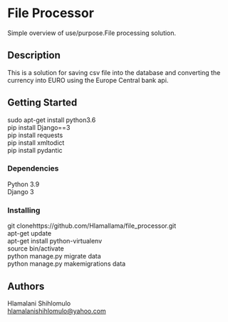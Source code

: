# File Processor

Simple overview of use/purpose.File processing solution.

## Description

This is a solution for saving csv file into the database and converting the currency into EURO using the Europe Central bank api.

## Getting Started

sudo apt-get install python3.6<br />
pip install Django==3<br />
pip install requests<br />
pip install xmltodict<br />
pip install pydantic<br />

### Dependencies

Python 3.9<br />
Django 3<br />

### Installing

git clonehttps://github.com/Hlamallama/file_processor.git<br />
apt-get update <br />
apt-get install python-virtualenv<br />
source bin/activate<br />
python manage.py migrate data<br />
python manage.py  makemigrations data<br />

## Authors

Hlamalani Shihlomulo <br />
hlamalanishihlomulo@yahoo.com<br />
